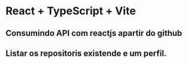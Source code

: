 # React + TypeScript + Vite

## Consumindo API com reactjs apartir do github

## Listar os repositoris existende e um perfil.
